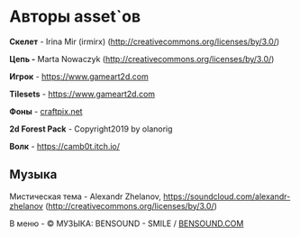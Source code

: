 # Авторы asset`ов

**Скелет** - Irina Mir (irmirx) (http://creativecommons.org/licenses/by/3.0/)

**Цепь -** Marta Nowaczyk (http://creativecommons.org/licenses/by/3.0/)

**Игрок** - https://www.gameart2d.com

**Tilesets** - https://www.gameart2d.com

**Фоны** - [craftpix.net](https://craftpix.net/file-licenses/)

**2d Forest Pack** - Copyright2019 by olanorig

**Волк** - https://camb0t.itch.io/

## Музыка

Мистическая тема - Alexandr Zhelanov, https://soundcloud.com/alexandr-zhelanov (http://creativecommons.org/licenses/by/3.0/)

В меню - © МУЗЫКА: BENSOUND - SMILE / [BENSOUND.COM](https://www.bensound.com/)

